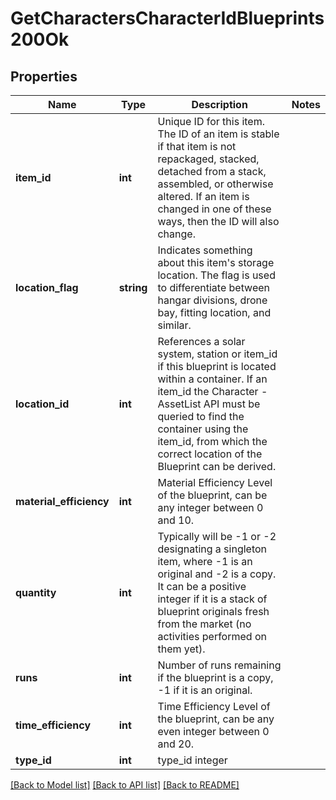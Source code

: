 # GetCharactersCharacterIdBlueprints200Ok

## Properties
Name | Type | Description | Notes
------------ | ------------- | ------------- | -------------
**item_id** | **int** | Unique ID for this item. The ID of an item is stable if that item is not repackaged, stacked, detached from a stack, assembled, or otherwise altered. If an item is changed in one of these ways, then the ID will also change. | 
**location_flag** | **string** | Indicates something about this item&#39;s storage location. The flag is used to differentiate between hangar divisions, drone bay, fitting location, and similar. | 
**location_id** | **int** | References a solar system, station or item_id if this blueprint is located within a container. If an item_id the Character - AssetList API must be queried to find the container using the item_id, from which the correct location of the Blueprint can be derived. | 
**material_efficiency** | **int** | Material Efficiency Level of the blueprint, can be any integer between 0 and 10. | 
**quantity** | **int** | Typically will be -1 or -2 designating a singleton item, where -1 is an original and -2 is a copy. It can be a positive integer if it is a stack of blueprint originals fresh from the market (no activities performed on them yet). | 
**runs** | **int** | Number of runs remaining if the blueprint is a copy, -1 if it is an original. | 
**time_efficiency** | **int** | Time Efficiency Level of the blueprint, can be any even integer between 0 and 20. | 
**type_id** | **int** | type_id integer | 

[[Back to Model list]](../README.md#documentation-for-models) [[Back to API list]](../README.md#documentation-for-api-endpoints) [[Back to README]](../README.md)


